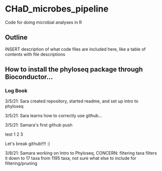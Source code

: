 # CHaD_microbes_pipeline
 Code for doing microbial analyses in R
 
## Outline
INSERT description of what code files are included here, like a table of contents with file descriptions


## How to install the phyloseq package through Bioconductor...


### Log Book

3/5/21: Sara created repository, started readme, and set up intro to phyloseq

3/5/21: Sara learns how to correctly use github...

3/5/21: Samara's first github push

test 1 2 3

Let's break github!!!! :)

3/8/21: Samara working on Intro to Phyloseq, CONCERN: filtering taxa filters it down to 17 taxa from 1195 taxa, not sure what else to include for filtering/pruning
